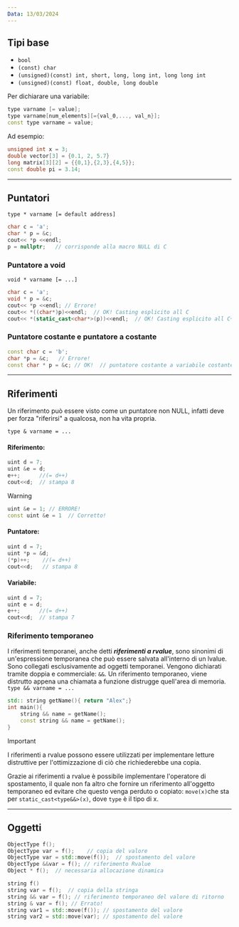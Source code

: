 ```yaml
---
Data: 13/03/2024
---
```

## Tipi base
- `bool`
- `(const) char`
- `(unsigned)(const) int, short, long, long int, long long int`
- `(unsigned)(const) float, double, long double`

Per dichiarare una variabile:
```cpp
type varname [= value];
type varname[num_elements][={val_0,..., val_n}];
const type varname = value;
```

Ad esempio:
```cpp
unsigned int x = 3;
double vector[3] = {0.1, 2, 5.7}
long matrix[3][2] = {{0,1},{2,3},{4,5}};
const double pi = 3.14;
```
---
## Puntatori

`type * varname [= default address]`

```cpp
char c = 'a';
char * p = &c;
cout<< *p <<endl;
p = nullptr;   // corrisponde alla macro NULL di C
```

### Puntatore a void

`void * varname [= ...]`

```cpp
char c = 'a';
void * p = &c;
cout<< *p <<endl; // Errore!
cout<< *((char*)p)<<endl;  // OK! Casting esplicito all C
cout<< *(static_cast<char*>(p))<<endl;  // OK! Casting esplicito all C++
```

### Puntatore costante e puntatore a costante
```cpp
const char c = 'b';
char *p = &c;   // Errore!  
const char * p = &c; // OK!  // puntatore costante a variabile costante
```
---
## Riferimenti

Un riferimento può essere visto come un puntatore non NULL, infatti deve per forza "riferirsi" a qualcosa, non ha vita propria.

`type & varname = ...`

#### Riferimento:
```cpp
uint d = 7;
uint &e = d;
e++;      //(= d++)
cout<<d;  // stampa 8
```

>[!warning] 
> ```cpp
> uint &e = 1; // ERRORE!
> const uint &e = 1  // Corretto!
>```
#### Puntatore:
```cpp
uint d = 7;
uint *p = &d; 
(*p)++;    //(= d++)  
cout<<d;   // stampa 8
```
#### Variabile:
```cpp
uint d = 7;
uint e = d; 
e++;      //(= d++)
cout<<d;  // stampa 7
```

### Riferimento temporaneo

 I riferimenti temporanei, anche detti ***riferimenti a rvalue***, sono sinonimi di un'espressione temporanea che può essere salvata all'interno di un lvalue. Sono collegati esclusivamente ad oggetti temporanei. Vengono dichiarati tramite doppia e commerciale: `&&`.
 Un riferimento temporaneo, viene distrutto appena una chiamata a funzione distrugge quell'area di memoria.
`type && varname = ...`

```c++
std:: string getName(){ return "Alex";}
int main(){
	string && name = getName();
	const string && name = getName();
}
```

>[!Important]
>I riferimenti a rvalue possono essere utilizzati per implementare letture distruttive per l'ottimizzazione di ciò che richiederebbe una copia.

Grazie ai riferimenti a rvalue è possibile implementare l'operatore di spostamento, il quale non fa altro che fornire un riferimento all'oggetto temporaneo ed evitare che questo venga perduto o copiato: `move(x)`che sta per `static_cast<type&&>(x)`, dove `type` è il tipo di x.

---
## Oggetti

```cpp
ObjectType f();
ObjectType var = f();    // copia del valore
ObjectType var = std::move(f());  // spostamento del valore
ObjectType &&var = f(); // riferimento Rvalue
Object * f();  // necessaria allocazione dinamica
```

```cpp
string f()
string var = f();  // copia della stringa
string && var = f(); // riferimento temporaneo del valore di ritorno
string & var = f(); // Errato!
string var1 = std::move(f()); // spostamento del valore
string var2 = std::move(var); // spostamento del valore
```
